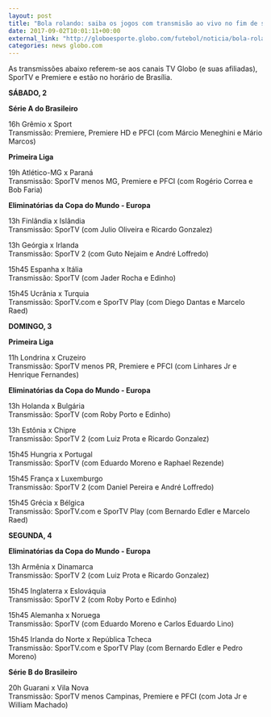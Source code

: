 ```yaml
---
layout: post
title: "Bola rolando: saiba os jogos com transmisão ao vivo no fim de semana"
date: 2017-09-02T10:01:11+00:00
external_link: "http://globoesporte.globo.com/futebol/noticia/bola-rolando-saiba-os-jogos-com-transmissao-ao-vivo-no-fim-de-semana.ghtml"
categories: news globo.com
---
```

 
 
 

 
 
 
 

As transmissões abaixo referem-se aos canais TV Globo (e suas afiliadas), SporTV e Premiere e estão no horário de Brasília.

 
 
 

**SÁBADO, 2**

 
 
 

**Série A do Brasileiro**

 
 
 

16h Grêmio x Sport  
Transmissão: Premiere, Premiere HD e PFCI (com Márcio Meneghini e Mário Marcos)

 
 
 

**Primeira Liga**

 
 
 

19h Atlético-MG x Paraná  
Transmissão: SporTV menos MG, Premiere e PFCI (com Rogério Correa e Bob Faria)

 
 
 

**Eliminatórias da Copa do Mundo - Europa**

 
 
 

13h Finlândia x Islândia   
Transmissão: SporTV (com Julio Oliveira e Ricardo Gonzalez)

 
 
 

13h Geórgia x Irlanda  
Transmissão: SporTV 2 (com Guto Nejaim e André Loffredo)

 
 
 

15h45 Espanha x Itália  
Transmissão: SporTV (com Jader Rocha e Edinho)

 
 
 

15h45 Ucrânia x Turquia  
Transmissão: SporTV.com e SporTV Play (com Diego Dantas e Marcelo Raed)

 
 
 

**DOMINGO, 3**

 
 
 

**Primeira Liga**

 
 
 

11h Londrina x Cruzeiro  
Transmissão: SporTV menos PR, Premiere e PFCI (com Linhares Jr e Henrique Fernandes)

 
 
 

**Eliminatórias da Copa do Mundo - Europa**

 
 
 

13h Holanda x Bulgária  
Transmissão: SporTV (com Roby Porto e Edinho)

 
 
 

13h Estônia x Chipre  
Transmissão: SporTV 2 (com Luiz Prota e Ricardo Gonzalez)

 
 
 

15h45 Hungria x Portugal  
Transmissão: SporTV (com Eduardo Moreno e Raphael Rezende)

 
 
 

15h45 França x Luxemburgo  
Transmissão: SporTV 2 (com Daniel Pereira e André Loffredo)

 
 
 

15h45 Grécia x Bélgica  
Transmissão: SporTV.com e SporTV Play (com Bernardo Edler e Marcelo Raed)

 
 
 

**SEGUNDA, 4**

 
 
 

**Eliminatórias da Copa do Mundo - Europa**

 
 
 

13h Armênia x Dinamarca  
Transmissão: SporTV 2 (com Luiz Prota e Ricardo Gonzalez)

 
 
 

15h45 Inglaterra x Eslováquia  
Transmissão: SporTV 2 (com Roby Porto e Edinho)

 
 
 

15h45 Alemanha x Noruega  
Transmissão: SporTV (com Eduardo Moreno e Carlos Eduardo Lino)

 
 
 

15h45 Irlanda do Norte x República Tcheca  
Transmissão: SporTV.com e SporTV Play (com Bernardo Edler e Pedro Moreno)

 
 
 

**Série B do Brasileiro**

 
 
 

20h Guarani x Vila Nova  
Transmissão: SporTV menos Campinas, Premiere e PFCI (com Jota Jr e William Machado)

 
 
